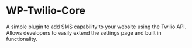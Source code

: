 # WP-Twilio-Core
A simple plugin to add SMS capability to your website using the Twilio API. Allows developers to easily extend the settings page and built in functionality.
